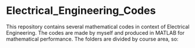 # Electrical_Engineering_Codes
This repository contains several mathematical codes in context of Electrical Engineering. The codes are made by myself and produced in MATLAB for mathematical performance. The folders are divided by course area, so:  
